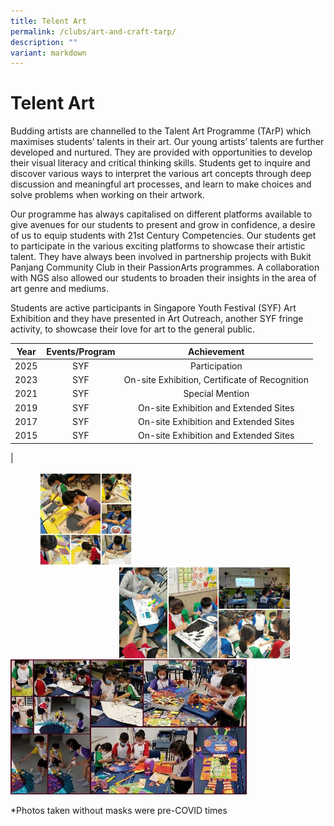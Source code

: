 ```yaml
---
title: Telent Art
permalink: /clubs/art-and-craft-tarp/
description: ""
variant: markdown
---
```

# Telent Art

Budding artists are channelled to the Talent Art Programme (TArP) which maximises students’ talents in their art. Our young artists’ talents are further developed and nurtured. They are provided with opportunities to develop their visual literacy and critical thinking skills. Students get to inquire and discover various ways to interpret the various art concepts through deep discussion and meaningful art processes, and learn to make choices and solve problems when working on their artwork.

  

Our programme has always capitalised on different platforms available to give avenues for our students to present and grow in confidence, a desire of us to equip students with 21st Century Competencies. Our students get to participate in the various exciting platforms to showcase their artistic talent. They have always been involved in partnership projects with Bukit Panjang Community Club in their PassionArts programmes. A collaboration with NGS also allowed our students to broaden their insights in the area of art genre and mediums.

  

Students are active participants in Singapore Youth Festival (SYF) Art Exhibition and they have presented in Art Outreach, another SYF fringe activity, to showcase their love for art to the general public.

| Year | Events/Program |              Achievement              |
|:----:|:--------------:|:-------------------------------------:|
| 2025 | SYF | Participation |
| 2023 | SYF | On-site Exhibition, Certificate of Recognition |
| 2021 | SYF | Special Mention |
| 2019 | SYF | On-site Exhibition and Extended Sites |
| 2017 | SYF | On-site Exhibition and Extended Sites |
| 2015 | SYF | On-site Exhibition and Extended Sites |
|

<img src="/images/ZHPS%20Experience/Art%20and%20Craft%20(TArP)/Art%20and%20Craft_1.jpg" style="width:30%;margin-left:45px;" align="left">
<img src="/images/ZHPS%20Experience/Art%20and%20Craft%20(TArP)/Art%20and%20Craft_2.jpg" style="width:55%;margin-right:55px;" align="right">

<br clear="left">

<img src="/images/ZHPS%20Experience/Art%20and%20Craft%20(TArP)/Art%20and%20Craft_3.jpg" style="width:75%">

\*Photos taken without masks were pre-COVID times